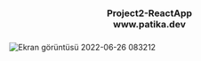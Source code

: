 
<div align="center">
  <h3>Project2-ReactApp<br>www.patika.dev<h3>
</div>
    
![Ekran görüntüsü 2022-06-26 083212](https://user-images.githubusercontent.com/96810885/175800849-653348eb-1f72-47e5-b435-182bdff51292.png)
